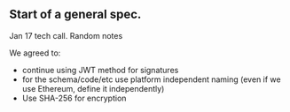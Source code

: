 ## Start of a general spec.
 
Jan 17 tech call.  Random notes

We agreed to:
- continue using JWT method for signatures
- for the schema/code/etc use platform independent naming (even if we use Ethereum, define it independently)
- Use SHA-256 for encryption

